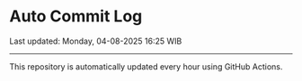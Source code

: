# Auto Commit Log

Last updated: Monday, 04-08-2025 16:25 WIB

---

This repository is automatically updated every hour using GitHub Actions.
